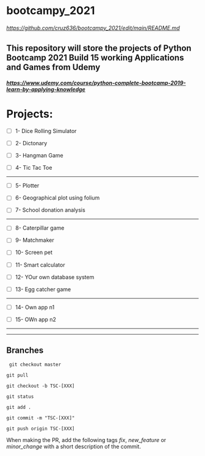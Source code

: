 # bootcampy_2021

###### https://github.com/cruz636/bootcampy_2021/edit/main/README.md

## This repository will store the projects of Python Bootcamp 2021 Build 15 working Applications and Games from Udemy
 ##### https://www.udemy.com/course/python-complete-bootcamp-2019-learn-by-applying-knowledge
 
 
#  Projects:

- [ ] 1- Dice Rolling Simulator

- [ ] 2- Dictonary

- [ ] 3- Hangman Game

- [ ] 4- Tic Tac Toe

--------------

- [ ] 5- Plotter

- [ ] 6- Geographical plot using folium

- [ ] 7- School donation analysis

-------------

- [ ] 8- Caterpillar game

- [ ] 9- Matchmaker

- [ ] 10- Screen pet

- [ ] 11- Smart calculator

- [ ] 12- YOur own database system

- [ ] 13- Egg catcher game

--------------

- [ ] 14- Own app n1

- [ ] 15- OWn app n2

--------------
--------------

## __Branches__

` git checkout master` 

`git pull`

`git checkout -b TSC-[XXX]`

`git status`

`git add .`

`git commit -m "TSC-[XXX]"`

`git push origin TSC-[XXX]`

When making the PR, add the following tags _fix_, _new_feature_ or _minor_change_ with a short description of the commit.

